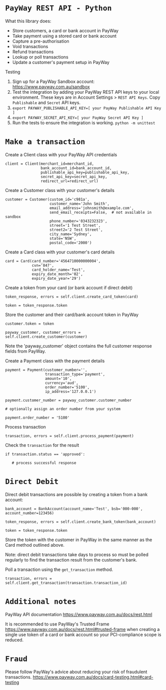 # `PayWay REST API - Python`

What this library does:
- Store customers, a card or bank account in PayWay
- Take payment using a stored card or bank account
- Capture a pre-authorisation
- Void transactions
- Refund transactions
- Lookup or poll transactions
- Update a customer's payment setup in PayWay

Testing
1. Sign up for a PayWay Sandbox account: https://www.payway.com.au/sandbox
2. Test the integration by adding your PayWay REST API keys to your local environment. These keys are in Account Settings > `REST API Keys`. Copy `Publishable` and `Secret` API keys.
3. `export PAYWAY_PUBLISHABLE_API_KEY=[ your PayWay Publishable API Key ]`
4. `export PAYWAY_SECRET_API_KEY=[ your PayWay Secret API Key ]`
5. Run the tests to ensure the integration is working. 
`python -m unittest`

# `Make a transaction`

Create a Client class with your PayWay API credentials

```
client = Client(merchant_id=merchant_id,
                bank_account_id=bank_account_id,
                publishable_api_key=publishable_api_key,
                secret_api_key=secret_api_key,
                redirect_url=redirect_url)
```
                 
Create a Customer class with your customer's details

```
customer = Customer(custom_id='c981a',
                    customer_name='John Smith',
                    email_address='johnsmith@example.com',
                    send_email_receipts=False,  # not available in sandbox
                    phone_number='0343232323',
                    street='1 Test Street',
                    street2='2 Test Street',
                    city_name='Sydney',
                    state='NSW',
                    postal_code='2000')
```
        
Create a Card class with your customer's card details

```
card = Card(card_number='4564710000000004',
            cvn='847',
            card_holder_name='Test',
            expiry_date_month='02',
            expiry_date_year='29')
```

Create a token from your card (or bank account if direct debit)

`token_response, errors = self.client.create_card_token(card)`

`token = token_response.token`        
   
Store the customer and their card/bank account token in PayWay

`customer.token = token`

`payway_customer, customer_errors = self.client.create_customer(customer)`

Note the 'payway_customer' object contains the full customer response fields from PayWay.
        
Create a Payment class with the payment details

```
payment = Payment(customer_number='',
                  transaction_type='payment',
                  amount='10',
                  currency='aud',
                  order_number='5100',
                  ip_address='127.0.0.1')
```
     
`payment.customer_number = payway_customer.customer_number`

`# optionally assign an order number from your system`

`payment.order_number = '5100'`

Process transaction

`transaction, errors = self.client.process_payment(payment)`    
                                 
Check the `transaction` for the result

`if transaction.status == 'approved':`

`   # process successful response`    

# `Direct Debit`
Direct debit transactions are possible by creating a token from a bank account:

```
bank_account = BankAccount(account_name='Test', bsb='000-000', account_number=123456)
```

`token_response, errors = self.client.create_bank_token(bank_account)`

`token = token_response.token`

Store the token with the customer in PayWay in the same manner as the Card method outlined above.

Note: direct debit transactions take days to process so must be polled regularly to find the transaction result from the customer's bank.

Poll a transaction using the `get_transaction` method.

`transaction, errors = self.client.get_transaction(transaction.transaction_id)` 

# `Additional notes`                             
PayWay API documentation
https://www.payway.com.au/docs/rest.html

It is recommended to use PayWay's Trusted Frame https://www.payway.com.au/docs/rest.html#trusted-frame
when creating a single use token of a card or bank account so your PCI-compliance scope is reduced.  

# `Fraud`

Please follow PayWay's advice about reducing your risk of fraudulent transactions.
https://www.payway.com.au/docs/card-testing.html#card-testing
